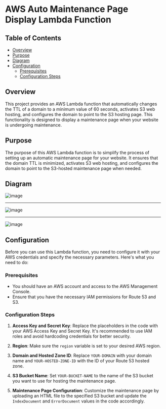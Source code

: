 # AWS Auto Maintenance Page Display Lambda Function

## Table of Contents
- [Overview](#overview)
- [Purpose](#purpose)
- [Diagram](#diagram)
- [Configuration](#configuration)
  - [Prerequisites](#prerequisites)
  - [Configuration Steps](#configuration-steps)

## Overview
This project provides an AWS Lambda function that automatically changes the TTL of a domain to a minimum value of 60 seconds, activates S3 web hosting, and configures the domain to point to the S3 hosting page. This functionality is designed to display a maintenance page when your website is undergoing maintenance.

## Purpose
The purpose of this AWS Lambda function is to simplify the process of setting up an automatic maintenance page for your website. It ensures that the domain TTL is minimized, activates S3 web hosting, and configures the domain to point to the S3-hosted maintenance page when needed.

## Diagram

![image](https://github.com/Jindding/awsLambda-auto-redirect-to-parkingpage/assets/49447802/7b293c9a-d518-47b3-937a-6c212080a4fb)

<hr/>

![image](https://github.com/Jindding/awsLambda-auto-redirect-to-parkingpage/assets/49447802/b12fd971-0ec8-43ae-8ba7-91a6960b8037)

<hr/>

![image](https://github.com/Jindding/awsLambda-auto-redirect-to-parkingpage/assets/49447802/6d658ab6-95c2-47db-b6cb-04d24c3ab623)


## Configuration
Before you can use this Lambda function, you need to configure it with your AWS credentials and specify the necessary parameters. Here's what you need to do:

### Prerequisites
- You should have an AWS account and access to the AWS Management Console.
- Ensure that you have the necessary IAM permissions for Route 53 and S3.

### Configuration Steps
1. **Access Key and Secret Key**: Replace the placeholders in the code with your AWS Access Key and Secret Key. It's recommended to use IAM roles and avoid hardcoding credentials for better security.

2. **Region**: Make sure the `region` variable is set to your desired AWS region.

3. **Domain and Hosted Zone ID**: Replace `YOUR-DOMAIN` with your domain name and `YOUR-HOSTED-ZONE-ID` with the ID of your Route 53 hosted zone.

4. **S3 Bucket Name**: Set `YOUR-BUCKET-NAME` to the name of the S3 bucket you want to use for hosting the maintenance page.

5. **Maintenance Page Configuration**: Customize the maintenance page by uploading an HTML file to the specified S3 bucket and update the `IndexDocument` and `ErrorDocument` values in the code accordingly.
